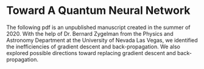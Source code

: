 # Toward A Quantum Neural Network

The following pdf is an unpublished manuscript created in the summer of 2020. With the help of Dr. Bernard Zygelman from the Physics and Astronomy Department at the University of Nevada Las Vegas, we identified the inefficiencies of gradient descent and back-propagation. We also explored possible directions toward replacing gradient descent and back-propagation.  
